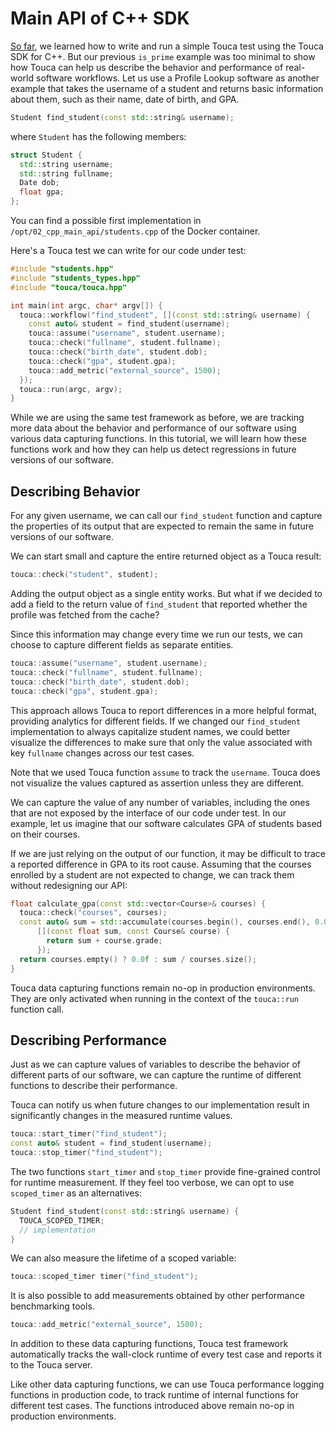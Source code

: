 # Main API of C++ SDK

[So far](./quickstart.md), we learned how to write and run a simple Touca test
using the Touca SDK for C++. But our previous `is_prime` example was too minimal
to show how Touca can help us describe the behavior and performance of
real-world software workflows. Let us use a Profile Lookup software as another
example that takes the username of a student and returns basic information about
them, such as their name, date of birth, and GPA.

```cpp
Student find_student(const std::string& username);
```

where `Student` has the following members:

```cpp
struct Student {
  std::string username;
  std::string fullname;
  Date dob;
  float gpa;
};
```

You can find a possible first implementation in
`/opt/02_cpp_main_api/students.cpp` of the Docker container.

Here's a Touca test we can write for our code under test:

```cpp
#include "students.hpp"
#include "students_types.hpp"
#include "touca/touca.hpp"

int main(int argc, char* argv[]) {
  touca::workflow("find_student", [](const std::string& username) {
    const auto& student = find_student(username);
    touca::assume("username", student.username);
    touca::check("fullname", student.fullname);
    touca::check("birth_date", student.dob);
    touca::check("gpa", student.gpa);
    touca::add_metric("external_source", 1500);
  });
  touca::run(argc, argv);
}
```

While we are using the same test framework as before, we are tracking more data
about the behavior and performance of our software using various data capturing
functions. In this tutorial, we will learn how these functions work and how they
can help us detect regressions in future versions of our software.

## Describing Behavior

For any given username, we can call our `find_student` function and capture the
properties of its output that are expected to remain the same in future versions
of our software.

We can start small and capture the entire returned object as a Touca result:

```cpp
touca::check("student", student);
```

Adding the output object as a single entity works. But what if we decided to add
a field to the return value of `find_student` that reported whether the profile
was fetched from the cache?

Since this information may change every time we run our tests, we can choose to
capture different fields as separate entities.

```cpp
touca::assume("username", student.username);
touca::check("fullname", student.fullname);
touca::check("birth_date", student.dob);
touca::check("gpa", student.gpa);
```

This approach allows Touca to report differences in a more helpful format,
providing analytics for different fields. If we changed our `find_student`
implementation to always capitalize student names, we could better visualize the
differences to make sure that only the value associated with key `fullname`
changes across our test cases.

Note that we used Touca function `assume` to track the `username`. Touca does
not visualize the values captured as assertion unless they are different.

We can capture the value of any number of variables, including the ones that are
not exposed by the interface of our code under test. In our example, let us
imagine that our software calculates GPA of students based on their courses.

If we are just relying on the output of our function, it may be difficult to
trace a reported difference in GPA to its root cause. Assuming that the courses
enrolled by a student are not expected to change, we can track them without
redesigning our API:

```cpp
float calculate_gpa(const std::vector<Course>& courses) {
  touca::check("courses", courses);
  const auto& sum = std::accumulate(courses.begin(), courses.end(), 0.0f,
      [](const float sum, const Course& course) {
        return sum + course.grade;
      });
  return courses.empty() ? 0.0f : sum / courses.size();
}
```

Touca data capturing functions remain no-op in production environments. They are
only activated when running in the context of the `touca::run` function call.

## Describing Performance

Just as we can capture values of variables to describe the behavior of different
parts of our software, we can capture the runtime of different functions to
describe their performance.

Touca can notify us when future changes to our implementation result in
significantly changes in the measured runtime values.

```cpp
touca::start_timer("find_student");
const auto& student = find_student(username);
touca::stop_timer("find_student");
```

The two functions `start_timer` and `stop_timer` provide fine-grained control
for runtime measurement. If they feel too verbose, we can opt to use
`scoped_timer` as an alternatives:

```cpp
Student find_student(const std::string& username) {
  TOUCA_SCOPED_TIMER;
  // implementation
}
```

We can also measure the lifetime of a scoped variable:

```cpp
touca::scoped_timer timer("find_student");
```

It is also possible to add measurements obtained by other performance
benchmarking tools.

```cpp
touca::add_metric("external_source", 1500);
```

In addition to these data capturing functions, Touca test framework
automatically tracks the wall-clock runtime of every test case and reports it to
the Touca server.

Like other data capturing functions, we can use Touca performance logging
functions in production code, to track runtime of internal functions for
different test cases. The functions introduced above remain no-op in production
environments.
